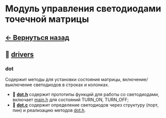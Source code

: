 # Модуль управления светодиодами точечной матрицы

## **[<- Вернуться назад](../source.md)**

## 📂 **[drivers](../drivers/)**

### **dot**

Содержит методы для установки состояния матрицы, включение/выключение светодиодов в строках и колонках.

- 📄 <a id="source-app"></a> **[dot.h](./dot.h)** содержит прототипы функций для работы со светодиодами, включает [main.h](../../Core/Inc/main.h) для состояний TURN_ON, TURN_OFF;
- 📄 **[dot.c](./dot.c)** содержит определение светодиодов через структуру (порт, пин) и реализацию методов [dot.h](#source-app).
